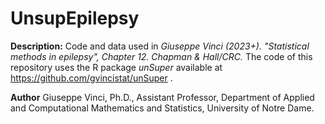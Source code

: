 # UnsupEpilepsy

**Description:** Code and data used in _Giuseppe Vinci (2023+). "Statistical methods in epilepsy", Chapter 12. Chapman & Hall/CRC._ The code of this repository uses the R package *unSuper* available at https://github.com/gvincistat/unSuper .

**Author** Giuseppe Vinci, Ph.D., Assistant Professor, Department of Applied and Computational Mathematics and Statistics, University of Notre Dame.
